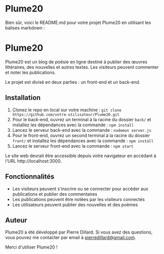 # Plume20

Bien sûr, voici le README.md pour votre projet Plume20 en utilisant les balises markdown :

# Plume20

Plume20 est un blog de poésie en ligne destiné à publier des œuvres littéraires, des nouvelles et autres textes. Les visiteurs peuvent commenter et noter les publications.

Le projet est divisé en deux parties : un front-end et un back-end.

## Installation

1. Clonez le repo en local sur votre machine : `git clone https://github.com/votre-utilisateur/Plume20.git`
2. Pour le back-end, ouvrez un terminal à la racine du dossier `back/` et installez les dépendances avec la commande : `npm install`
3. Lancez le serveur back-end avec la commande : `nodemon server.js`
4. Pour le front-end, ouvrez un second terminal à la racine du dossier `front/` et installez les dépendances avec la commande : `npm install`
5. Lancez le serveur front-end avec la commande : `npm start`

Le site web devrait être accessible depuis votre navigateur en accédant à l'URL http://localhost:3000.

## Fonctionnalités

- Les visiteurs peuvent s'inscrire ou se connecter pour accéder aux publications et publier des commentaires
- Les publications peuvent être notées par les visiteurs connectés
- Les utilisateurs peuvent publier des nouvelles et des poèmes

## Auteur

Plume20 a été développé par Pierre Dillard. Si vous avez des questions, vous pouvez me contacter par email à pierredillard@gmail.com.

Merci d'utiliser Plume20 !
